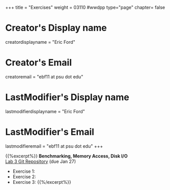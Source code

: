+++
title = "Exercises"
weight = 03110  #wwdpp
type="page"
chapter= false

# Creator's Display name
creatordisplayname = "Eric Ford"
# Creator's Email
creatoremail = "ebf11 at psu dot edu"
# LastModifier's Display name
lastmodifierdisplayname = "Eric Ford"
# LastModifier's Email
lastmodifieremail = "ebf11 at psu dot edu"
+++


{{%excerpt%}}
<b>Benchmarking, Memory Access, Disk I/O</b><br />
[Lab 3 Git Repository](https://github.com/PsuAstro528/lab3-start) (due Jan 27)

- Exercise 1:
- Exercise 2:
- Exercise 3:
{{%/excerpt%}}

